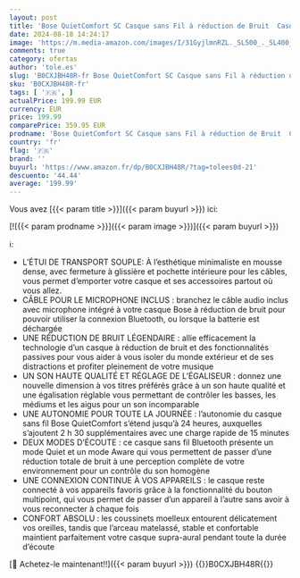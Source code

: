 ```yaml
---
layout: post
title: 'Bose QuietComfort SC Casque sans Fil à réduction de Bruit  Casque Supra-aural Bluetooth avec Une autonomie allant Jusqu’à 24 Heures  avec Étui Souple  Noir'
date: 2024-08-18 14:24:17
image: 'https://m.media-amazon.com/images/I/31GyjlmnRZL._SL500_._SL400_.jpg'
comments: true
category: ofertas
author: 'tole.es'
slug: 'B0CXJBH48R-fr Bose QuietComfort SC Casque sans Fil à réduction de Bruit...'
sku: 'B0CXJBH48R-fr'
tags: [ '🇫🇷', ]
actualPrice: 199.99 EUR
currency: EUR
price: 199.99
comparePrice: 359.95 EUR
prodname: 'Bose QuietComfort SC Casque sans Fil à réduction de Bruit  Casque Supra-aural Bluetooth avec Une autonomie allant Jusqu’à 24 Heures  avec Étui Souple  Noir'
country: 'fr'
flag: '🇫🇷'
brand: ''
buyurl: 'https://www.amazon.fr/dp/B0CXJBH48R/?tag=tolees0d-21'
descuento: '44.44'
average: '199.99'
---
```


Vous avez [{{< param title >}}]({{< param buyurl >}}) ici:

[![{{< param prodname >}}]({{< param image >}})]({{< param buyurl >}})

ℹ️:

- L’ÉTUI DE TRANSPORT SOUPLE: À l’esthétique minimaliste en mousse dense, avec fermeture à glissière et pochette intérieure pour les câbles, vous permet d’emporter votre casque et ses accessoires partout où vous allez.
- CÂBLE POUR LE MICROPHONE INCLUS : branchez le câble audio inclus avec microphone intégré à votre casque Bose à réduction de bruit pour pouvoir utiliser la connexion Bluetooth, ou lorsque la batterie est déchargée
- UNE RÉDUCTION DE BRUIT LÉGENDAIRE : allie efficacement la technologie d’un casque à réduction de bruit et des fonctionnalités passives pour vous aider à vous isoler du monde extérieur et de ses distractions et profiter pleinement de votre musique
- UN SON HAUTE QUALITÉ ET RÉGLAGE DE L’ÉGALISEUR : donnez une nouvelle dimension à vos titres préférés grâce à un son haute qualité et une égalisation réglable vous permettant de contrôler les basses, les médiums et les aigus pour un son incomparable
- UNE AUTONOMIE POUR TOUTE LA JOURNÉE : l’autonomie du casque sans fil Bose QuietComfort s’étend jusqu’à 24 heures, auxquelles s’ajoutent 2 h 30 supplémentaires avec une charge rapide de 15 minutes
- DEUX MODES D’ÉCOUTE : ce casque sans fil Bluetooth présente un mode Quiet et un mode Aware qui vous permettent de passer d’une réduction totale de bruit à une perception complète de votre environnement pour un contrôle du son homogène
- UNE CONNEXION CONTINUE À VOS APPAREILS : le casque reste connecté à vos appareils favoris grâce à la fonctionnalité du bouton multipoint, qui vous permet de passer d’un appareil à l’autre sans avoir à vous reconnecter à chaque fois
- CONFORT ABSOLU : les coussinets moelleux entourent délicatement vos oreilles, tandis que l’arceau matelassé, stable et confortable maintient parfaitement votre casque supra-aural pendant toute la durée d’écoute

[🛒 Achetez-le maintenant!!]({{< param buyurl >}})
{{<world>}}B0CXJBH48R{{</world>}}
